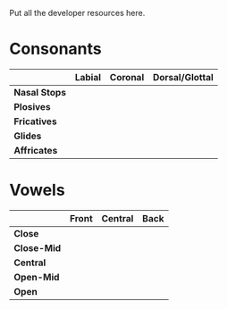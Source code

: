 Put all the developer resources here.

# Consonants
|                 | **Labial**    | **Coronal**                      | **Dorsal/Glottal** |
| --------------- | ------------- | -------------------------------- | -----------------  |
| **Nasal Stops** |               |                                  |                    |
| **Plosives**    |               |                                  |                    |
| **Fricatives**  |               |                                  |
| **Glides**      |               |                                  |                    |
| **Affricates**  |               |                                  |                    |

# Vowels
|               | **Front**  | **Central** | **Back** |
| ------------- | ---------- | ----------- | -------- |
| **Close**     |            |             |          |
| **Close-Mid** |            |             |          |
| **Central**   |            |             |          |
| **Open-Mid**  |            |             |          |
| **Open**      |            |             |          |
